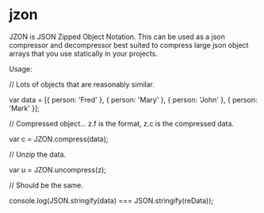 # jzon
JZON is JSON Zipped Object Notation.  This can be used as a json compressor and decompressor best suited to compress large json object arrays that you use statically in your projects.

Usage:

// Lots of objects that are reasonably similar.

var data = [{ person: 'Fred' }, { person: 'Mary' }, { person: 'John' }, { person: 'Mark' }];

// Compressed object... z.f is the format, z.c is the compressed data.

var c = JZON.compress(data);

// Unzip the data.

var u = JZON.uncompress(z);

// Should be the same.

console.log(JSON.stringify(data) === JSON.stringify(reData));
